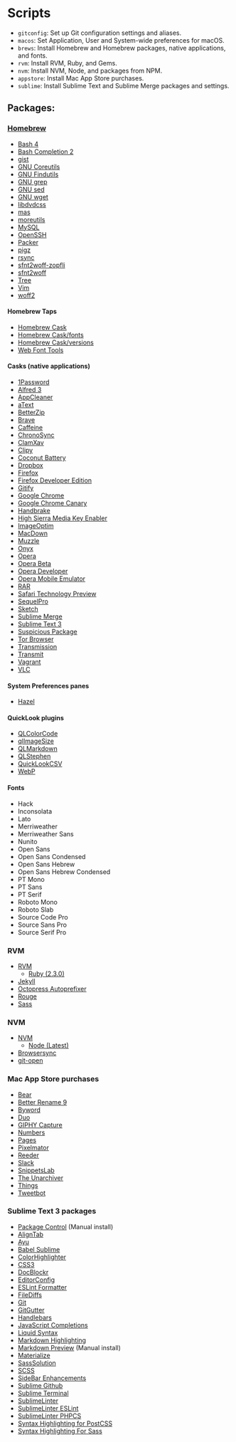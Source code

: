 # Scripts

- `gitconfig`: Set up Git configuration settings and aliases.
- `macos`: Set Application, User and System-wide preferences for macOS.
- `brews`: Install Homebrew and Homebrew packages, native applications, and fonts.
- `rvm`: Install RVM, Ruby, and Gems.
- `nvm`: Install NVM, Node, and packages from NPM.
- `appstore`: Install Mac App Store purchases.
- `sublime`: Install Sublime Text and Sublime Merge packages and settings.

## Packages:

### [Homebrew](http://brew.sh)

- [Bash 4](http://www.gnu.org/software/bash/)
- [Bash Completion 2](https://bash-completion.alioth.debian.org/)
- [gist](https://github.com/defunkt/gist)
- [GNU Coreutils](http://www.gnu.org/software/coreutils/coreutils.html)
- [GNU Findutils](http://www.gnu.org/software/findutils/)
- [GNU grep](https://www.gnu.org/software/grep/)
- [GNU sed](https://www.gnu.org/software/sed/)
- [GNU wget](https://www.gnu.org/software/wget/)
- [libdvdcss](https://www.videolan.org/developers/libdvdcss.html)
- [mas](https://github.com/mas-cli/mas)
- [moreutils](https://joeyh.name/code/moreutils/)
- [MySQL](https://dev.mysql.com/doc/refman/5.6/en/)
- [OpenSSH](http://www.openssh.com/)
- [Packer](https://www.packer.io/)
- [pigz](https://zlib.net/pigz/)
- [rsync](https://rsync.samba.org/)
- [sfnt2woff-zopfli](https://github.com/bramstein/sfnt2woff-zopfli)
- [sfnt2woff](https://github.com/bramstein/sfnt2woff)
- [Tree](http://mama.indstate.edu/users/ice/tree/)
- [Vim](https://vim.sourceforge.io/)
- [woff2](https://github.com/google/woff2)

#### Homebrew Taps

- [Homebrew Cask](https://github.com/caskroom/homebrew-cask)
- [Homebrew Cask/fonts](https://github.com/caskroom/homebrew-fonts)
- [Homebrew Cask/versions](https://github.com/caskroom/homebrew-versions)
- [Web Font Tools](https://github.com/bramstein/homebrew-webfonttools)

#### Casks (native applications)

- [1Password](https://1password.com/)
- [Alfred 3](https://www.alfredapp.com/)
- [AppCleaner](https://freemacsoft.net/appcleaner/)
- [aText](https://www.trankynam.com/atext/)
- [BetterZip](https://macitbetter.com/)
- [Brave](https://brave.com/)
- [Caffeine](http://lightheadsw.com/caffeine/)
- [ChronoSync](http://www.econtechnologies.com/chronosync/overview.html)
- [ClamXav](https://www.clamxav.com/)
- [Clipy](https://clipy-app.com/)
- [Coconut Battery](http://www.coconut-flavour.com/coconutbattery/)
- [Dropbox](http://www.dropbox.com)
- [Firefox](https://www.mozilla.org/en-US/firefox/products/)
- [Firefox Developer Edition](https://www.mozilla.org/en-US/firefox/developer/)
- [Gitify](http://gitify.io/)
- [Google Chrome](http://www.google.com/chrome/)
- [Google Chrome Canary](https://www.google.com/chrome/browser/canary.html)
- [Handbrake](http://handbrake.fr)
- [High Sierra Media Key Enabler](http://milgra.com/high-sierra-media-key-enabler.html)
- [ImageOptim](https://imageoptim.com/)
- [MacDown](http://macdown.uranusjr.com/)
- [Muzzle](https://muzzleapp.com/)
- [Onyx](http://www.titanium.free.fr/onyx.html)
- [Opera](http://www.opera.com/)
- [Opera Beta](http://www.opera.com/computer/beta)
- [Opera Developer](http://www.opera.com/developer)
- [Opera Mobile Emulator](http://www.opera.com/developer/mobile-emulator)
- [RAR](http://www.rarlab.com/)
- [Safari Technology Preview](https://developer.apple.com/safari/technology-preview/)
- [SequelPro](http://www.sequelpro.com/)
- [Sketch](https://www.sketchapp.com)
- [Sublime Merge](https://www.sublimemerge.com/)
- [Sublime Text 3](http://www.sublimetext.com/3)
- [Suspicious Package](http://www.mothersruin.com/software/SuspiciousPackage/)
- [Tor Browser](https://www.torproject.org/projects/torbrowser.html.en)
- [Transmission](http://www.transmissionbt.com/)
- [Transmit](https://panic.com/transmit/)
- [Vagrant](https://www.vagrantup.com/)
- [VLC](http://www.videolan.org/vlc/index.html)

#### System Preferences panes

- [Hazel](https://www.noodlesoft.com/)

#### QuickLook plugins

- [QLColorCode](https://code.google.com/p/qlcolorcode/)
- [qlImageSize](https://github.com/Nyx0uf/qlImageSize)
- [QLMarkdown](https://github.com/toland/qlmarkdown)
- [QLStephen](https://github.com/whomwah/qlstephen)
- [QuickLookCSV](https://github.com/p2/quicklook-csv)
- [WebP](https://github.com/dchest/webp-quicklook)

#### Fonts

- Hack
- Inconsolata
- Lato
- Merriweather
- Merriweather Sans
- Nunito
- Open Sans
- Open Sans Condensed
- Open Sans Hebrew
- Open Sans Hebrew Condensed
- PT Mono
- PT Sans
- PT Serif
- Roboto Mono
- Roboto Slab
- Source Code Pro
- Source Sans Pro
- Source Serif Pro

### RVM

- [RVM](https://rvm.io)
  - [Ruby (2.3.0)](https://www.ruby-lang.org/en/)
- [Jekyll](http://jekyllrb.com/)
- [Octopress Autoprefixer](https://github.com/octopress/autoprefixer)
- [Rouge](http://rouge.jneen.net/)
- [Sass](http://sass-lang.com/)

### NVM

- [NVM](https://github.com/creationix/nvm)
  - [Node (Latest)](https://nodejs.org/en/)
- [Browsersync](http://www.browsersync.io/)
- [git-open](https://github.com/paulirish/git-open)

### Mac App Store purchases

- [Bear](http://www.bear-writer.com)
- [Better Rename 9](https://itunes.apple.com/us/app/2do/id414209656)
- [Byword](https://itunes.apple.com/us/app/2do/id420212497)
- [Duo](https://itunes.apple.com/us/app/2do/id777886035)
- [GIPHY Capture](https://itunes.apple.com/us/app/giphy-capture-the-gif-maker/id668208984)
- [Numbers](https://www.apple.com/numbers/)
- [Pages](https://www.apple.com/pages/)
- [Pixelmator](http://www.pixelmator.com/mac/)
- [Reeder](https://itunes.apple.com/us/app/2do/id880001334)
- [Slack](https://itunes.apple.com/us/app/2do/id803453959)
- [SnippetsLab](https://itunes.apple.com/us/app/2do/id1006087419)
- [The Unarchiver](https://itunes.apple.com/us/app/2do/id425424353)
- [Things](https://itunes.apple.com/us/app/things-3/id904280696)
- [Tweetbot](https://itunes.apple.com/us/app/2do/id557168941)

### Sublime Text 3 packages

- [Package Control](https://packagecontrol.io/installation) (Manual install)
- [AlignTab](https://github.com/randy3k/AlignTab)
- [Ayu](https://github.com/dempfi/ayu)
- [Babel Sublime](https://github.com/babel/babel-sublime)
- [ColorHighlighter](https://github.com/Monnoroch/ColorHighlighter)
- [CSS3](https://github.com/y0ssar1an/CSS3)
- [DocBlockr](https://github.com/spadgos/sublime-jsdocs)
- [EditorConfig](https://github.com/sindresorhus/editorconfig-sublime)
- [ESLint Formatter](https://github.com/TheSavior/ESLint-Formatter)
- [FileDiffs](https://github.com/colinta/SublimeFileDiffs)
- [Git](https://github.com/kemayo/sublime-text-git)
- [GitGutter](https://github.com/jisaacks/GitGutter)
- [Handlebars](https://github.com/daaain/Handlebars)
- [JavaScript Completions](https://github.com/pichillilorenzo/JavaScript-Completions)
- [Liquid Syntax](https://github.com/siteleaf/liquid-syntax-mode)
- [Markdown Highlighting](https://github.com/braver/MarkdownHighlighting)
- [Markdown Preview](https://github.com/facelessuser/MarkdownPreview) (Manual install)
- [Materialize](https://github.com/saadq/Materialize)
- [SassSolution](https://github.com/ahmedam55/SassSolution)
- [SCSS](https://github.com/MarioRicalde/SCSS.tmbundle)
- [SideBar Enhancements](https://github.com/titoBouzout/SideBarEnhancements)
- [Sublime Github](https://github.com/bgreenlee/sublime-github)
- [Sublime Terminal](https://github.com/wbond/sublime_terminal)
- [SublimeLinter](https://github.com/SublimeLinter/SublimeLinter3)
- [SublimeLinter ESLint](https://github.com/SublimeLinter/SublimeLinter-eslint)
- [SublimeLinter PHPCS](https://github.com/SublimeLinter/SublimeLinter-phpcs)
- [Syntax Highlighting for PostCSS](https://github.com/hudochenkov/Syntax-highlighting-for-PostCSS)
- [Syntax Highlighting For Sass](https://github.com/P233/Syntax-highlighting-for-Sass)
